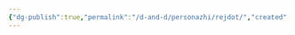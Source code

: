 ```yaml
---
{"dg-publish":true,"permalink":"/d-and-d/personazhi/rejdot/","created":"2023-08-07T13:48:48.000+04:00","updated":"2023-12-26T15:53:02.933+04:00"}
---
```



